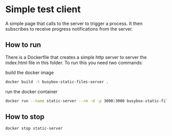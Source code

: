 # Simple test client

A simple page that calls to the server to trigger a process. It then subscribes to receive progress notifications from the server.

## How to run

There is a Dockerfile that creates a simple http server to server the index.html file in this folder.
To run this you need two commands:

build the docker image

```bash
docker build -t busybox-static-files-server .
```

run the docker container

```bash
docker run --name static-server --rm -d -p 3000:3000 busybox-static-files-server
```

## How to stop

```bash
docker stop static-server
```